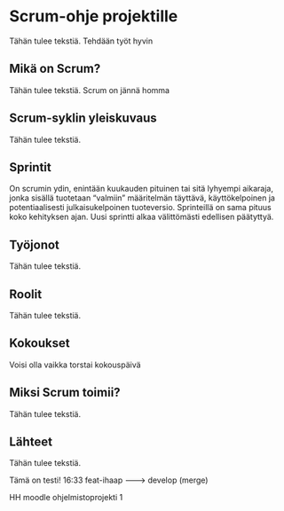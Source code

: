 # Scrum-ohje projektille
Tähän tulee tekstiä.
Tehdään työt hyvin


## Mikä on Scrum?
Tähän tulee tekstiä.
Scrum on jännä homma


## Scrum-syklin yleiskuvaus
Tähän tulee tekstiä.



## Sprintit
On scrumin ydin, enintään kuukauden pituinen tai sitä lyhyempi aikaraja, jonka sisällä tuotetaan “valmiin” määritelmän täyttävä, käyttökelpoinen ja potentiaalisesti julkaisukelpoinen tuoteversio. Sprinteillä on sama pituus koko kehityksen ajan. Uusi sprintti alkaa välittömästi edellisen päätyttyä.



## Työjonot
Tähän tulee tekstiä.



## Roolit
Tähän tulee tekstiä.



## Kokoukset
Voisi olla vaikka torstai kokouspäivä



## Miksi Scrum toimii?
Tähän tulee tekstiä.



## Lähteet
Tähän tulee tekstiä.

Tämä on testi! 16:33 feat-ihaap ---> develop (merge)

HH moodle ohjelmistoprojekti 1
